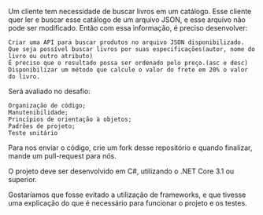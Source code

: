Um cliente tem necessidade de buscar livros em um catálogo. Esse cliente quer ler e buscar esse catálogo de um arquivo JSON, e esse arquivo não pode ser modificado. Então com essa informação, é preciso desenvolver:

    Criar uma API para buscar produtos no arquivo JSON disponibilizado.
    Que seja possível buscar livros por suas especificações(autor, nome do livro ou outro atributo)
    É preciso que o resultado possa ser ordenado pelo preço.(asc e desc)
    Disponibilizar um método que calcule o valor do frete em 20% o valor do livro.

Será avaliado no desafio:

    Organização de código;
    Manutenibilidade;
    Princípios de orientação à objetos;
    Padrões de projeto;
    Teste unitário

Para nos enviar o código, crie um fork desse repositório e quando finalizar, mande um pull-request para nós.

O projeto deve ser desenvolvido em C#, utilizando o .NET Core 3.1 ou superior.

Gostaríamos que fosse evitado a utilização de frameworks, e que tivesse uma explicação do que é necessário para funcionar o projeto e os testes.
